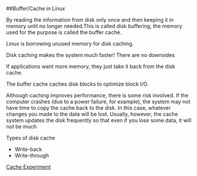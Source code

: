 ##Buffer/Cache in Linux

By reading the information from disk only once and then keeping it in memory until no longer needed.This is called disk buffering, the memory used for the purpose is called the buffer cache.

Linux is borrowing unused memory for disk caching.

Disk caching makes the system much faster! There are no downsides

If applications want more memory, they just take it back from the disk cache.

The buffer cache caches disk blocks to optimize block I/O.

Although caching improves performance, there is some risk involved. If the computer crashes (due to a power failure, for example), the system may not have time to copy the cache back to the disk. In this case, whatever changes you made to the data will be lost. Usually, however, the cache system updates the disk frequently so that even if you lose some data, it will not be much

Types of disk cache

  - Write-back
  - Write-through

[Cache Experiment](http://www.linuxatemyram.com/play.html)
